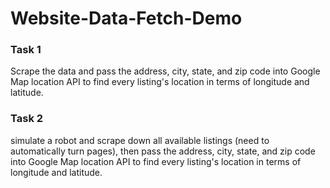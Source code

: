 # Website-Data-Fetch-Demo

### Task 1
Scrape the data and pass the address, city, state, and zip code into Google Map location API to find every listing's location in terms of longitude and latitude.

### Task 2
simulate a robot and scrape down all available listings (need to automatically turn pages), then pass the address, city, state, and zip code into Google Map location API to find every listing's location in terms of longitude and latitude.